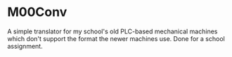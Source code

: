 # M00Conv
A simple translator for my school's old PLC-based mechanical machines which don't support the format the newer machines use.
Done for a school assignment.

